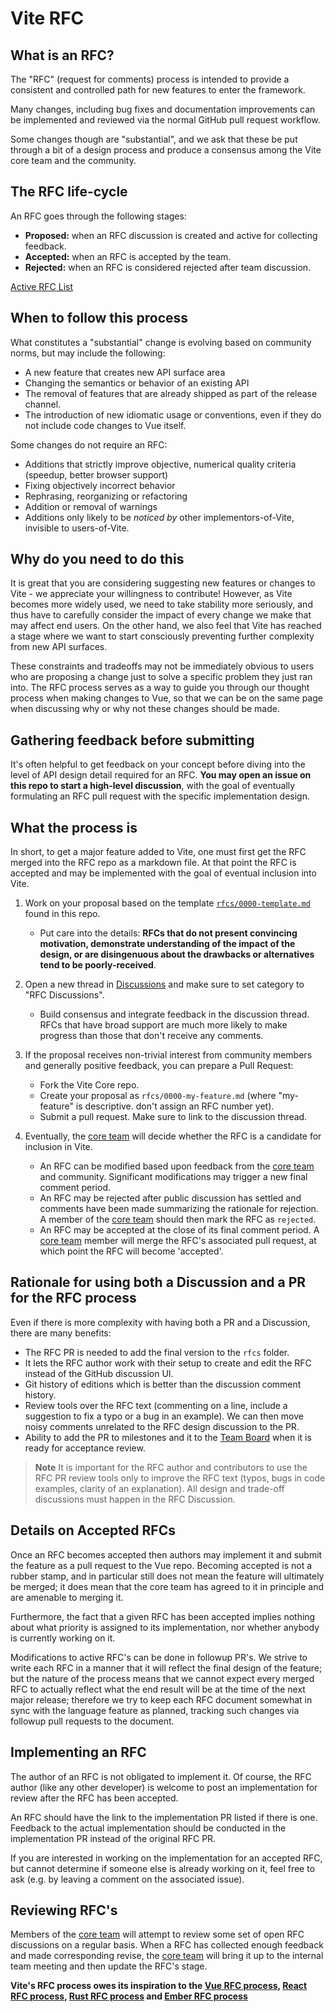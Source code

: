 # Vite RFC

## What is an RFC?

The "RFC" (request for comments) process is intended to provide a consistent and controlled path for new features to enter the framework.

Many changes, including bug fixes and documentation improvements can be implemented and reviewed via the normal GitHub pull request workflow.

Some changes though are "substantial", and we ask that these be put through a bit of a design process and produce a consensus among the Vite core team and the community.

## The RFC life-cycle

An RFC goes through the following stages:

- **Proposed:** when an RFC discussion is created and active for collecting feedback.
- **Accepted:** when an RFC is accepted by the team.
- **Rejected:** when an RFC is considered rejected after team discussion.

[Active RFC List](https://github.com/vitejs/vite/discussions?discussions_q=label%3A%22rfc%3A+active%22)

## When to follow this process

What constitutes a "substantial" change is evolving based on community norms, but may include the following:

- A new feature that creates new API surface area
- Changing the semantics or behavior of an existing API
- The removal of features that are already shipped as part of the release channel.
- The introduction of new idiomatic usage or conventions, even if they do not include code changes to Vue itself.

Some changes do not require an RFC:

- Additions that strictly improve objective, numerical quality criteria (speedup, better browser support)
- Fixing objectively incorrect behavior
- Rephrasing, reorganizing or refactoring
- Addition or removal of warnings
- Additions only likely to be _noticed by_ other implementors-of-Vite, invisible to users-of-Vite.

## Why do you need to do this

It is great that you are considering suggesting new features or changes to Vite - we appreciate your willingness to contribute! However, as Vite becomes more widely used, we need to take stability more seriously, and thus have to carefully consider the impact of every change we make that may affect end users. On the other hand, we also feel that Vite has reached a stage where we want to start consciously preventing further complexity from new API surfaces.

These constraints and tradeoffs may not be immediately obvious to users who are proposing a change just to solve a specific problem they just ran into. The RFC process serves as a way to guide you through our thought process when making changes to Vue, so that we can be on the same page when discussing why or why not these changes should be made.

## Gathering feedback before submitting

It's often helpful to get feedback on your concept before diving into the level of API design detail required for an RFC. **You may open an issue on this repo to start a high-level discussion**, with the goal of eventually formulating an RFC pull request with the specific implementation design.

## What the process is

In short, to get a major feature added to Vite, one must first get the RFC merged into the RFC repo as a markdown file. At that point the RFC is accepted and may be implemented with the goal of eventual inclusion into Vite.

1.  Work on your proposal based on the template [`rfcs/0000-template.md`]() found in this repo.

    - Put care into the details: **RFCs that do not present convincing motivation, demonstrate understanding of the impact of the design, or are disingenuous about the drawbacks or alternatives tend to be poorly-received**.

2.  Open a new thread in [Discussions](https://github.com/vitejs/vite/discussions) and make sure to set category to "RFC Discussions".

    - Build consensus and integrate feedback in the discussion thread. RFCs that have broad support are much more likely to make progress than those that don't receive any comments.

3.  If the proposal receives non-trivial interest from community members and generally positive feedback, you can prepare a Pull Request:

    - Fork the Vite Core repo.
    - Create your proposal as `rfcs/0000-my-feature.md` (where "my-feature" is descriptive. don't assign an RFC number yet).
    - Submit a pull request. Make sure to link to the discussion thread.

4.  Eventually, the [core team](https://vitejs.dev/team.html) will decide whether the RFC is a candidate for inclusion in Vite.

    - An RFC can be modified based upon feedback from the [core team](https://vitejs.dev/team.html) and community. Significant modifications may trigger a new final comment period.
    - An RFC may be rejected after public discussion has settled and comments have been made summarizing the rationale for rejection. A member of the [core team] should then mark the RFC as `rejected`.
    - An RFC may be accepted at the close of its final comment period. A [core team] member will merge the RFC's associated pull request, at which point the RFC will become 'accepted'.

## Rationale for using both a Discussion and a PR for the RFC process

Even if there is more complexity with having both a PR and a Discussion, there are many benefits:

- The RFC PR is needed to add the final version to the `rfcs` folder.
- It lets the RFC author work with their setup to create and edit the RFC instead of the GitHub discussion UI.
- Git history of editions which is better than the discussion comment history.
- Review tools over the RFC text (commenting on a line, include a suggestion to fix a typo or a bug in an example). We can then move noisy comments unrelated to the RFC design discussion to the PR.
- Ability to add the PR to milestones and it to the [Team Board](https://github.com/orgs/vitejs/projects/1) when it is ready for acceptance review.

> **Note**
> It is important for the RFC author and contributors to use the RFC PR review tools only to improve the RFC text (typos, bugs in code examples, clarity of an explanation). All design and trade-off discussions must happen in the RFC Discussion.

## Details on Accepted RFCs

Once an RFC becomes accepted then authors may implement it and submit the feature as a pull request to the Vue repo. Becoming accepted is not a rubber stamp, and in particular still does not mean the feature will ultimately be merged; it does mean that the core team has agreed to it in principle and are amenable to merging it.

Furthermore, the fact that a given RFC has been accepted implies nothing about what priority is assigned to its implementation, nor whether anybody is currently working on it.

Modifications to active RFC's can be done in followup PR's. We strive to write each RFC in a manner that it will reflect the final design of the feature; but the nature of the process means that we cannot expect every merged RFC to actually reflect what the end result will be at the time of the next major release; therefore we try to keep each RFC document somewhat in sync with the language feature as planned, tracking such changes via followup pull requests to the document.

## Implementing an RFC

The author of an RFC is not obligated to implement it. Of course, the
RFC author (like any other developer) is welcome to post an
implementation for review after the RFC has been accepted.

An RFC should have the link to the implementation PR listed if there is one. Feedback to the actual implementation should be conducted in the implementation PR instead of the original RFC PR.

If you are interested in working on the implementation for an accepted RFC, but cannot determine if someone else is already working on it, feel free to ask (e.g. by leaving a comment on the associated issue).

## Reviewing RFC's

Members of the [core team] will attempt to review some set of open RFC discussions on a regular basis. When a RFC has collected enough feedback and made corresponding revise, the [core team] will bring it up to the internal team meeting and then update the RFC's stage.

**Vite's RFC process owes its inspiration to the [Vue RFC process], [React RFC process], [Rust RFC process] and [Ember RFC process]**

[vue rfc process]: https://github.com/vuejs/rfcs
[react rfc process]: https://github.com/reactjs/rfcs
[rust rfc process]: https://github.com/rust-lang/rfcs
[ember rfc process]: https://github.com/emberjs/rfcs
[core team]: https://vitejs.dev/team.html
